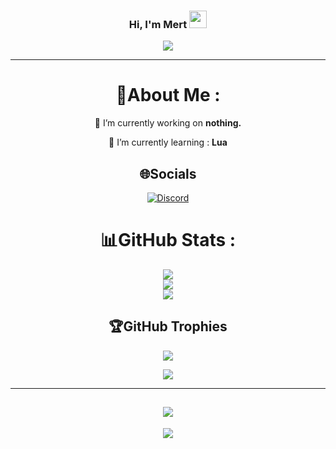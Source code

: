 <h3 align="center">
  Hi, I'm Mert
  <img src="https://media.giphy.com/media/hvRJCLFzcasrR4ia7z/giphy.gif" width="28">
</h3>
<p align="center">
  <a href="https://github.com/xRookieFight"><img src="https://readme-typing-svg.herokuapp.com?color=%2336BCF7&center=true&vCenter=true&lines=Hi+%2C+welcome+to+my+profile!"></a>
</p>

---
<div align="center">
  
# 💫About Me :
🔭 I’m currently working on **nothing.**
  
🌱 I’m currently learning : **Lua**



## 🌐Socials
 [![Discord](https://img.shields.io/badge/Discord-%239146FF.svg?logo=Discord&logoColor=white)](https://discord.gg/h5yegyXy84) 

# 📊GitHub Stats :
![](https://github-readme-stats.vercel.app/api?username=xRookieFight&theme=radical&hide_border=false&include_all_commits=false&count_private=false)<br/>
![](https://github-readme-streak-stats.herokuapp.com/?user=xRookieFight&theme=radical&hide_border=false)<br/>
![](https://github-readme-stats.vercel.app/api/top-langs/?username=xRookieFight&theme=radical&hide_border=false&include_all_commits=false&count_private=false&layout=compact)

## 🏆GitHub Trophies
![](https://github-profile-trophy.vercel.app/?username=xRookieFight&theme=discord&no-frame=false&no-bg=false&margin-w=4)

  
  
![](https://quotes-github-readme.vercel.app/api?type=horizontal&theme=merko)

---
![](http://ForTheBadge.com/images/badges/built-by-developers.svg)
---
![](https://komarev.com/ghpvc/?username=xRookieFight&label=Visitors+Count&color=brightgreen)
</div>
